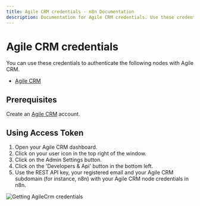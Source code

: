 ```yaml
---
title: Agile CRM credentials - n8n Documentation
description: Documentation for Agile CRM credentials. Use these credentials to authenticate Agile CRM in n8n, a workflow automation platform.
---
```


# Agile CRM credentials

You can use these credentials to authenticate the following nodes with Agile CRM.

- [Agile CRM](/integrations/builtin/app-nodes/n8n-nodes-base.agilecrm/)


## Prerequisites

Create an [Agile CRM](https://www.agilecrm.com/) account.

## Using Access Token

1. Open your Agile CRM dashboard.
2. Click on your user icon in the top right of the window.
3. Click on the Admin Settings button.
4. Click on the 'Developers & Api' button in the bottom left.
5. Use the REST API key, your registered email and your Agile CRM subdomain (for instance, n8n) with your Agile CRM node credentials in n8n.


![Getting AgileCrm credentials](/_images/integrations/builtin/credentials/agilecrm/using-access-token.gif)

